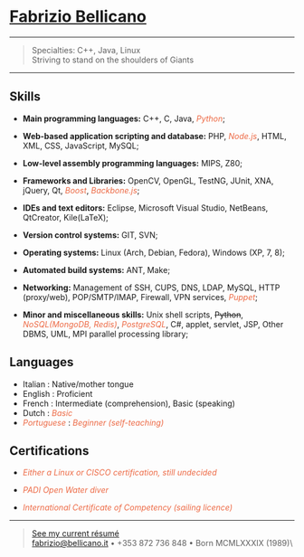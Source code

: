 <!--em for the emphasys of future skills (target résumé)-->
<style> em { color: #ED6944; } </style>

[Fabrizio Bellicano](../..)
=========================

----

>  Specialties: C++, Java, Linux\
>  Striving to stand on the shoulders of Giants

----


Skills
---------

+ **Main programming languages:**  C++, C, Java, _Python_;

+ **Web-based application scripting and database:**  PHP, _Node.js_, HTML, XML, CSS, JavaScript, MySQL;

+ **Low-level assembly programming languages:**   MIPS, Z80;

+ **Frameworks and Libraries:**   OpenCV, OpenGL, TestNG, JUnit, XNA,  jQuery, Qt, _Boost_, _Backbone.js_;

+ **IDEs and text editors:**   Eclipse, Microsoft Visual Studio, NetBeans, QtCreator, Kile(LaTeX);

+ **Version control systems:**   GIT, SVN;

+ **Operating systems:**   Linux (Arch, Debian, Fedora), Windows (XP, 7, 8);

+ **Automated build systems:**   ANT, Make;

+ **Networking:**   Management of SSH, CUPS, DNS, LDAP, MySQL, HTTP (proxy/web), POP/SMTP/IMAP, Firewall, VPN services, _Puppet_;

+ **Minor and miscellaneous skills:**   Unix shell scripts, ~~Python~~, _NoSQL(MongoDB, Redis)_, _PostgreSQL_, C#, applet, servlet, JSP, Other DBMS, UML, MPI parallel processing library;


Languages
------------------------
+ Italian
:   Native/mother tongue
+ English
:   Proficient
+ French
:   Intermediate (comprehension), Basic (speaking)
+ Dutch
:   _Basic_
+ _Portuguese_
:   _Beginner (self-teaching)_


Certifications
------------------------
+ _Either a Linux or CISCO certification, still undecided_

+ _PADI Open Water diver_

+ _International Certificate of Competency (sailing licence)_


----
> [See my current résumé](..) \
> <fabrizio@bellicano.it> • +353 872 736 848 • Born MCMLXXXIX (1989)\

